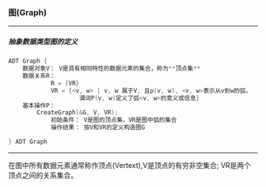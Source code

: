 ### 图(Graph)
***
##### 抽象数据类型图的定义
```c
ADT Graph {
    数据对象V： V是具有相同特性的数据元素的集合，称为**顶点集**
    数据关系R： 
            R = {VR}
            VR = {<v, w> | v, w 属于V, 且p(v, w), <v, w>表示从v到w的弧，
                    谓词P(v, w)定义了弧<v, w>的意义或信息}
    基本操作P：
        CreateGraph(&G, V, VR);
            初始条件： V是图的顶点集，VR是图中弧的集合
            操作结果： 按V和VR的定义构造图G

} ADT Graph
```
***
在图中所有数据元素通常称作顶点(Vertext),V是顶点的有穷非空集合;
VR是两个顶点之间的关系集合。